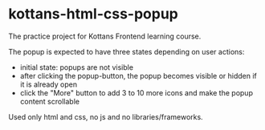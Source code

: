 # kottans-html-css-popup

The practice project for Kottans Frontend learning course.

The popup is expected to have three states depending on user actions:
- initial state: popups are not visible
- after clicking the popup-button, the popup becomes visible or hidden if it is already open
- click the "More" button to add 3 to 10 more icons and make the popup content scrollable

Used only html and css, no js and no libraries/frameworks.